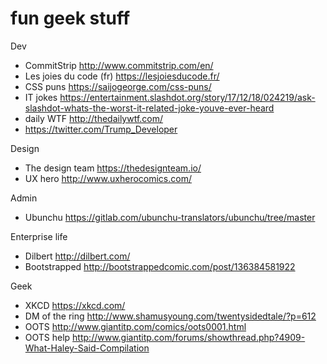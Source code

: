 # fun geek stuff

Dev
- CommitStrip http://www.commitstrip.com/en/
- Les joies du code (fr) https://lesjoiesducode.fr/
- CSS puns https://saijogeorge.com/css-puns/
- IT jokes https://entertainment.slashdot.org/story/17/12/18/024219/ask-slashdot-whats-the-worst-it-related-joke-youve-ever-heard
- daily WTF http://thedailywtf.com/
- https://twitter.com/Trump_Developer


Design
- The design team https://thedesignteam.io/
- UX hero http://www.uxherocomics.com/


Admin
- Ubunchu https://gitlab.com/ubunchu-translators/ubunchu/tree/master


Enterprise life
- Dilbert http://dilbert.com/
- Bootstrapped http://bootstrappedcomic.com/post/136384581922


Geek
- XKCD https://xkcd.com/
- DM of the ring http://www.shamusyoung.com/twentysidedtale/?p=612
- OOTS http://www.giantitp.com/comics/oots0001.html
- OOTS help http://www.giantitp.com/forums/showthread.php?4909-What-Haley-Said-Compilation
